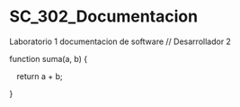# SC_302_Documentacion
Laboratorio 1 documentacion de software
// Desarrollador 2 

function suma(a, b) { 

    return a + b; 

} 
